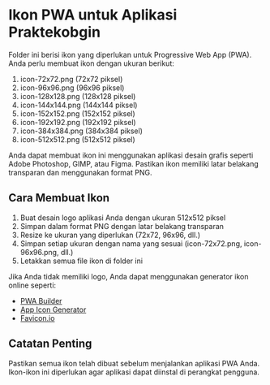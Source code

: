 # Ikon PWA untuk Aplikasi Praktekobgin

Folder ini berisi ikon yang diperlukan untuk Progressive Web App (PWA). Anda perlu membuat ikon dengan ukuran berikut:

1. icon-72x72.png (72x72 piksel)
2. icon-96x96.png (96x96 piksel)
3. icon-128x128.png (128x128 piksel)
4. icon-144x144.png (144x144 piksel)
5. icon-152x152.png (152x152 piksel)
6. icon-192x192.png (192x192 piksel)
7. icon-384x384.png (384x384 piksel)
8. icon-512x512.png (512x512 piksel)

Anda dapat membuat ikon ini menggunakan aplikasi desain grafis seperti Adobe Photoshop, GIMP, atau Figma. Pastikan ikon memiliki latar belakang transparan dan menggunakan format PNG.

## Cara Membuat Ikon

1. Buat desain logo aplikasi Anda dengan ukuran 512x512 piksel
2. Simpan dalam format PNG dengan latar belakang transparan
3. Resize ke ukuran yang diperlukan (72x72, 96x96, dll.)
4. Simpan setiap ukuran dengan nama yang sesuai (icon-72x72.png, icon-96x96.png, dll.)
5. Letakkan semua file ikon di folder ini

Jika Anda tidak memiliki logo, Anda dapat menggunakan generator ikon online seperti:
- [PWA Builder](https://www.pwabuilder.com/imageGenerator)
- [App Icon Generator](https://appicon.co/)
- [Favicon.io](https://favicon.io/)

## Catatan Penting

Pastikan semua ikon telah dibuat sebelum menjalankan aplikasi PWA Anda. Ikon-ikon ini diperlukan agar aplikasi dapat diinstal di perangkat pengguna. 